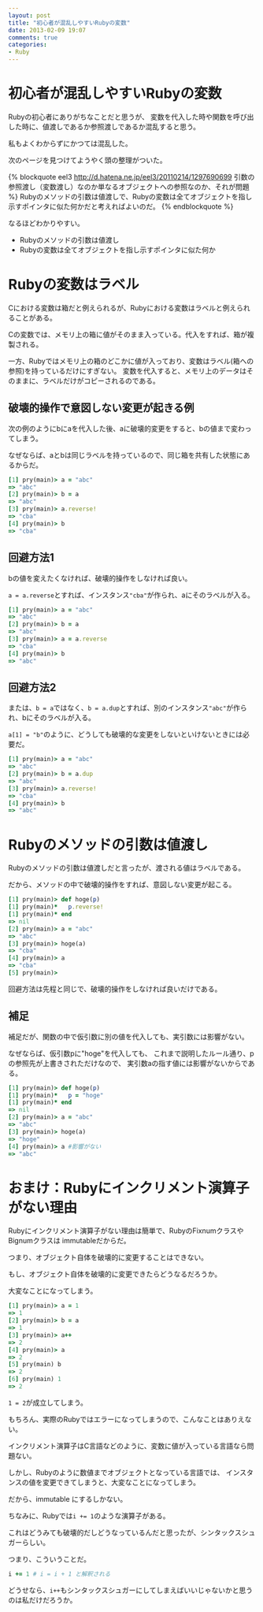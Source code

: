 ```yaml
---
layout: post
title: "初心者が混乱しやすいRubyの変数"
date: 2013-02-09 19:07
comments: true
categories: 
- Ruby
---
```


# 初心者が混乱しやすいRubyの変数

Rubyの初心者にありがちなことだと思うが、
変数を代入した時や関数を呼び出した時に、値渡しであるか参照渡しであるか混乱すると思う。

私もよくわからずにかつては混乱した。

次のページを見つけてようやく頭の整理がついた。

{% blockquote eel3 http://d.hatena.ne.jp/eel3/20110214/1297690699 引数の参照渡し（変数渡し）なのか単なるオブジェクトへの参照なのか、それが問題 %}
Rubyのメソッドの引数は値渡しで、Rubyの変数は全てオブジェクトを指し示すポインタに似た何かだと考えればよいのだ。
{% endblockquote %}

なるほどわかりやすい。

- Rubyのメソッドの引数は値渡し
- Rubyの変数は全てオブジェクトを指し示すポインタに似た何か

# Rubyの変数はラベル

Cにおける変数は箱だと例えられるが、Rubyにおける変数はラベルと例えられることがある。

Cの変数では、メモリ上の箱に値がそのまま入っている。代入をすれば、箱が複製される。

一方、Rubyではメモリ上の箱のどこかに値が入っており、変数はラベル(箱への参照)を持っているだけにすぎない。
変数を代入すると、メモリ上のデータはそのままに、ラベルだけがコピーされるのである。

## 破壊的操作で意図しない変更が起きる例

次の例のようにbにaを代入した後、aに破壊的変更をすると、bの値まで変わってしまう。

なぜならば、aとbは同じラベルを持っているので、同じ箱を共有した状態にあるからだ。

``` ruby 破壊的操作でbに意図しない変更が起こる例
[1] pry(main)> a = "abc"
=> "abc"
[2] pry(main)> b = a
=> "abc"
[3] pry(main)> a.reverse!
=> "cba"
[4] pry(main)> b
=> "cba"
```

## 回避方法1

bの値を変えたくなければ、破壊的操作をしなければ良い。

`a = a.reverse`とすれば、インスタンス`"cba"`が作られ、aにそのラベルが入る。

``` ruby 破壊的操作をしなければbは変わらない
[1] pry(main)> a = "abc"
=> "abc"
[2] pry(main)> b = a
=> "abc"
[3] pry(main)> a = a.reverse
=> "cba"
[4] pry(main)> b
=> "abc"
```

## 回避方法2

または、`b = a`ではなく、`b = a.dup`とすれば、別のインスタンス`"abc"`が作られ、bにそのラベルが入る。

`a[1] = "b"`のように、どうしても破壊的な変更をしないといけないときには必要だ。

``` ruby dupを使って深いコピーをする
[1] pry(main)> a = "abc"
=> "abc"
[2] pry(main)> b = a.dup
=> "abc"
[3] pry(main)> a.reverse!
=> "cba"
[4] pry(main)> b
=> "abc"
```

# Rubyのメソッドの引数は値渡し

Rubyのメソッドの引数は値渡しだと言ったが、渡される値はラベルである。

だから、メソッドの中で破壊的操作をすれば、意図しない変更が起こる。

``` ruby メソッドでも破壊的操作で意図しない変更が起きる例
[1] pry(main)> def hoge(p)
[1] pry(main)*   p.reverse!
[1] pry(main)* end  
=> nil
[2] pry(main)> a = "abc"
=> "abc"
[3] pry(main)> hoge(a)
=> "cba"
[4] pry(main)> a
=> "cba"
[5] pry(main)> 
```

回避方法は先程と同じで、破壊的操作をしなければ良いだけである。

## 補足

補足だが、関数の中で仮引数に別の値を代入しても、実引数には影響がない。

なぜならば、仮引数pに"hoge"を代入しても、
これまで説明したルール通り、pの参照先が上書きされただけなので、
実引数aの指す値には影響がないからである。

``` ruby 仮引数に再代入しても、実引き数には影響がない例
[1] pry(main)> def hoge(p)
[1] pry(main)*   p = "hoge"
[1] pry(main)* end  
=> nil
[2] pry(main)> a = "abc"
=> "abc"
[3] pry(main)> hoge(a)
=> "hoge"
[4] pry(main)> a #影響がない
=> "abc"
```

# おまけ：Rubyにインクリメント演算子がない理由

Rubyにインクリメント演算子がない理由は簡単で、RubyのFixnumクラスやBignumクラスは immutableだからだ。

つまり、オブジェクト自体を破壊的に変更することはできない。

もし、オブジェクト自体を破壊的に変更できたらどうなるだろうか。

大変なことになってしまう。

``` ruby インクリメント演算子のあるRuby
[1] pry(main)> a = 1
=> 1
[2] pry(main)> b = a
=> 1
[3] pry(main)> a++
=> 2
[4] pry(main)> a
=> 2
[5] pry(main) b
=> 2
[6] pry(main) 1
=> 2
```

`1 = 2`が成立してしまう。

もちろん、実際のRubyではエラーになってしまうので、こんなことはありえない。

インクリメント演算子はC言語などのように、変数に値が入っている言語なら問題ない。

しかし、Rubyのように数値までオブジェクトとなっている言語では、
インスタンスの値を変更できてしまうと、大変なことになってしまう。

だから、immutable にするしかない。

ちなみに、Rubyでは`i += 1`のような演算子がある。

これはどうみても破壊的だしどうなっているんだと思ったが、シンタックスシュガーらしい。

つまり、こういうことだ。

``` ruby
i += 1 # i = i + 1 と解釈される
```

どうせなら、`i++`もシンタックスシュガーにしてしまえばいいじゃないかと思うのは私だけだろうか。
